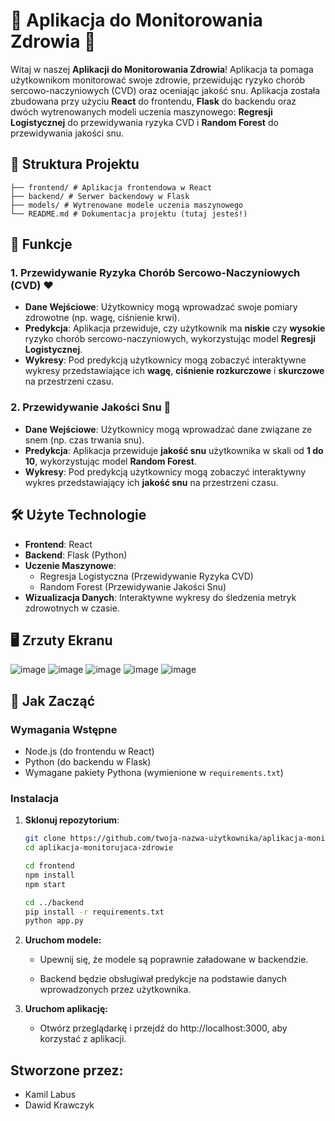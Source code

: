 # 🏥 Aplikacja do Monitorowania Zdrowia 🛌

Witaj w naszej **Aplikacji do Monitorowania Zdrowia**! Aplikacja ta pomaga użytkownikom monitorować swoje zdrowie, przewidując ryzyko chorób sercowo-naczyniowych (CVD) oraz oceniając jakość snu. Aplikacja została zbudowana przy użyciu **React** do frontendu, **Flask** do backendu oraz dwóch wytrenowanych modeli uczenia maszynowego: **Regresji Logistycznej** do przewidywania ryzyka CVD i **Random Forest** do przewidywania jakości snu.

## 📂 Struktura Projektu
```
├── frontend/ # Aplikacja frontendowa w React
├── backend/ # Serwer backendowy w Flask
├── models/ # Wytrenowane modele uczenia maszynowego
└── README.md # Dokumentacja projektu (tutaj jesteś!)
```


## 🚀 Funkcje

### 1. Przewidywanie Ryzyka Chorób Sercowo-Naczyniowych (CVD) ❤️

- **Dane Wejściowe**: Użytkownicy mogą wprowadzać swoje pomiary zdrowotne (np. wagę, ciśnienie krwi).
- **Predykcja**: Aplikacja przewiduje, czy użytkownik ma **niskie** czy **wysokie** ryzyko chorób sercowo-naczyniowych, wykorzystując model **Regresji Logistycznej**.
- **Wykresy**: Pod predykcją użytkownicy mogą zobaczyć interaktywne wykresy przedstawiające ich **wagę**, **ciśnienie rozkurczowe** i **skurczowe** na przestrzeni czasu.

### 2. Przewidywanie Jakości Snu 🌙

- **Dane Wejściowe**: Użytkownicy mogą wprowadzać dane związane ze snem (np. czas trwania snu).
- **Predykcja**: Aplikacja przewiduje **jakość snu** użytkownika w skali od **1 do 10**, wykorzystując model **Random Forest**.
- **Wykresy**: Pod predykcją użytkownicy mogą zobaczyć interaktywny wykres przedstawiający ich **jakość snu** na przestrzeni czasu.

## 🛠️ Użyte Technologie

- **Frontend**: React
- **Backend**: Flask (Python)
- **Uczenie Maszynowe**:
  - Regresja Logistyczna (Przewidywanie Ryzyka CVD)
  - Random Forest (Przewidywanie Jakości Snu)
- **Wizualizacja Danych**: Interaktywne wykresy do śledzenia metryk zdrowotnych w czasie.

## 🖥️ Zrzuty Ekranu
![image](https://github.com/user-attachments/assets/dbcf6a34-3c17-4d06-8902-98218ba30f44)
![image](https://github.com/user-attachments/assets/562f8d03-5aea-40a7-8d39-f4a31509c31c)
![image](https://github.com/user-attachments/assets/c3294bb1-fc76-443d-a51e-537480c2d98d)
![image](https://github.com/user-attachments/assets/15fb233d-1d11-40b1-8dbf-03ba9f8c1571)
![image](https://github.com/user-attachments/assets/d906e481-d461-49d4-b49f-301dfad33f46)

## 🚀 Jak Zacząć

### Wymagania Wstępne

- Node.js (do frontendu w React)
- Python (do backendu w Flask)
- Wymagane pakiety Pythona (wymienione w `requirements.txt`)

### Instalacja

1. **Sklonuj repozytorium**:
   ```bash
   git clone https://github.com/twoja-nazwa-użytkownika/aplikacja-monitorujaca-zdrowie.git
   cd aplikacja-monitorujaca-zdrowie
   ```

   ```bash
   cd frontend
   npm install
   npm start
   ```

   ```bash
   cd ../backend
   pip install -r requirements.txt
   python app.py
   ```
2. **Uruchom modele:**

    * Upewnij się, że modele są poprawnie załadowane w backendzie.

    * Backend będzie obsługiwał predykcje na podstawie danych wprowadzonych przez użytkownika.

3. **Uruchom aplikację:**

    * Otwórz przeglądarkę i przejdź do http://localhost:3000, aby korzystać z aplikacji.

## Stworzone przez:

* Kamil Labus
* Dawid Krawczyk
